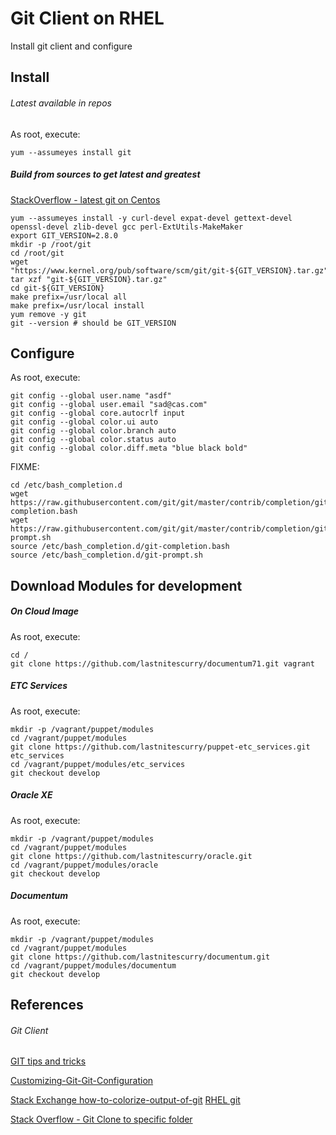 # Git Client on RHEL 

Install git client and configure

## Install 
###### Latest available in repos
As root, execute:

    yum --assumeyes install git

##### Build from sources to get latest and greatest

[StackOverflow - latest git on Centos](http://stackoverflow.com/questions/21820715/how-to-install-latest-version-of-git-on-centos-6-x-7-x)

    yum --assumeyes install -y curl-devel expat-devel gettext-devel openssl-devel zlib-devel gcc perl-ExtUtils-MakeMaker
    export GIT_VERSION=2.8.0
    mkdir -p /root/git
    cd /root/git
    wget "https://www.kernel.org/pub/software/scm/git/git-${GIT_VERSION}.tar.gz"
    tar xzf "git-${GIT_VERSION}.tar.gz"
    cd git-${GIT_VERSION}
    make prefix=/usr/local all
    make prefix=/usr/local install
    yum remove -y git
    git --version # should be GIT_VERSION

## Configure 
As root, execute:

    git config --global user.name "asdf"
    git config --global user.email "sad@cas.com"
    git config --global core.autocrlf input
    git config --global color.ui auto
    git config --global color.branch auto
    git config --global color.status auto
    git config --global color.diff.meta "blue black bold"
    
FIXME:

    cd /etc/bash_completion.d
    wget https://raw.githubusercontent.com/git/git/master/contrib/completion/git-completion.bash
    wget https://raw.githubusercontent.com/git/git/master/contrib/completion/git-prompt.sh 
    source /etc/bash_completion.d/git-completion.bash
    source /etc/bash_completion.d/git-prompt.sh

## Download Modules for development
##### On Cloud Image
As root, execute:

    cd /
    git clone https://github.com/lastnitescurry/documentum71.git vagrant

##### ETC Services
As root, execute:

    mkdir -p /vagrant/puppet/modules
    cd /vagrant/puppet/modules
    git clone https://github.com/lastnitescurry/puppet-etc_services.git etc_services
    cd /vagrant/puppet/modules/etc_services
    git checkout develop

##### Oracle XE
As root, execute:

    mkdir -p /vagrant/puppet/modules
    cd /vagrant/puppet/modules
    git clone https://github.com/lastnitescurry/oracle.git
    cd /vagrant/puppet/modules/oracle
    git checkout develop

##### Documentum
As root, execute:

    mkdir -p /vagrant/puppet/modules
    cd /vagrant/puppet/modules
    git clone https://github.com/lastnitescurry/documentum.git
    cd /vagrant/puppet/modules/documentum
    git checkout develop

## References
###### Git Client
[GIT tips and tricks](https://git-scm.com/book/en/v1/Git-Basics-Tips-and-Tricks)

[Customizing-Git-Git-Configuration](https://git-scm.com/book/en/v2/Customizing-Git-Git-Configuration)    

[Stack Exchange how-to-colorize-output-of-git](http://unix.stackexchange.com/questions/44266/how-to-colorize-output-of-git)
[RHEL git](https://access.redhat.com/documentation/en-US/Red_Hat_Enterprise_Linux/6/html/Developer_Guide/collaboration.git.html)

[Stack Overflow - Git Clone to specific folder](http://stackoverflow.com/questions/651038/how-do-you-clone-a-git-repository-into-a-specific-folder)